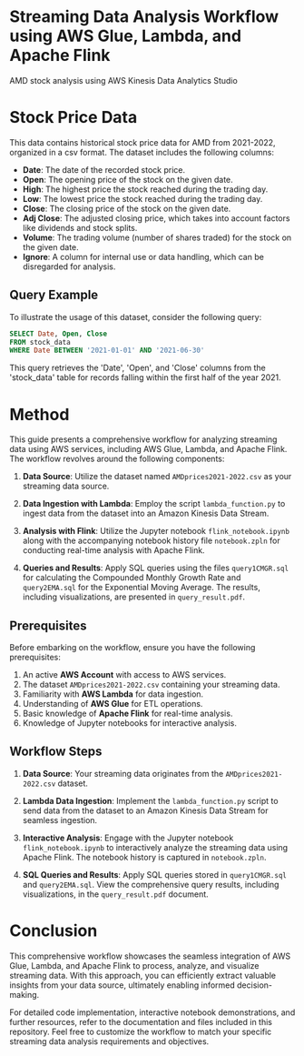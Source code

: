 # Streaming Data Analysis Workflow using AWS Glue, Lambda, and Apache Flink
AMD stock analysis using AWS Kinesis Data Analytics Studio

# Stock Price Data

This data contains historical stock price data for AMD from 2021-2022, organized in a csv format. The dataset includes the following columns:

- **Date**: The date of the recorded stock price.
- **Open**: The opening price of the stock on the given date.
- **High**: The highest price the stock reached during the trading day.
- **Low**: The lowest price the stock reached during the trading day.
- **Close**: The closing price of the stock on the given date.
- **Adj Close**: The adjusted closing price, which takes into account factors like dividends and stock splits.
- **Volume**: The trading volume (number of shares traded) for the stock on the given date.
- **Ignore**: A column for internal use or data handling, which can be disregarded for analysis.

## Query Example

To illustrate the usage of this dataset, consider the following query:

```sql
SELECT Date, Open, Close
FROM stock_data
WHERE Date BETWEEN '2021-01-01' AND '2021-06-30'
```

This query retrieves the 'Date', 'Open', and 'Close' columns from the 'stock_data' table for records falling within the first half of the year 2021.

# Method

This guide presents a comprehensive workflow for analyzing streaming data using AWS services, including AWS Glue, Lambda, and Apache Flink. The workflow revolves around the following components:

1. **Data Source**: Utilize the dataset named `AMDprices2021-2022.csv` as your streaming data source.

2. **Data Ingestion with Lambda**: Employ the script `lambda_function.py` to ingest data from the dataset into an Amazon Kinesis Data Stream.

3. **Analysis with Flink**: Utilize the Jupyter notebook `flink_notebook.ipynb` along with the accompanying notebook history file `notebook.zpln` for conducting real-time analysis with Apache Flink.

4. **Queries and Results**: Apply SQL queries using the files `query1CMGR.sql` for calculating the Compounded Monthly Growth Rate and `query2EMA.sql` for the Exponential Moving Average. The results, including visualizations, are presented in `query_result.pdf`.

## Prerequisites

Before embarking on the workflow, ensure you have the following prerequisites:

1. An active **AWS Account** with access to AWS services.
2. The dataset `AMDprices2021-2022.csv` containing your streaming data.
3. Familiarity with **AWS Lambda** for data ingestion.
4. Understanding of **AWS Glue** for ETL operations.
5. Basic knowledge of **Apache Flink** for real-time analysis.
6. Knowledge of Jupyter notebooks for interactive analysis.

## Workflow Steps

1. **Data Source**: Your streaming data originates from the `AMDprices2021-2022.csv` dataset.

2. **Lambda Data Ingestion**: Implement the `lambda_function.py` script to send data from the dataset to an Amazon Kinesis Data Stream for seamless ingestion.

3. **Interactive Analysis**: Engage with the Jupyter notebook `flink_notebook.ipynb` to interactively analyze the streaming data using Apache Flink. The notebook history is captured in `notebook.zpln`.

4. **SQL Queries and Results**: Apply SQL queries stored in `query1CMGR.sql` and `query2EMA.sql`. View the comprehensive query results, including visualizations, in the `query_result.pdf` document.

# Conclusion

This comprehensive workflow showcases the seamless integration of AWS Glue, Lambda, and Apache Flink to process, analyze, and visualize streaming data. With this approach, you can efficiently extract valuable insights from your data source, ultimately enabling informed decision-making.

For detailed code implementation, interactive notebook demonstrations, and further resources, refer to the documentation and files included in this repository. Feel free to customize the workflow to match your specific streaming data analysis requirements and objectives.
